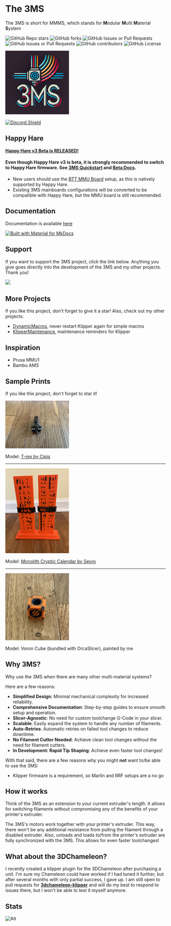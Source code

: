 # The 3MS

The 3MS is short for MMMS, which stands for **M**odular **M**ulti **M**aterial **S**ystem

![GitHub Repo stars](https://img.shields.io/github/stars/3dcoded/3MS)
![GitHub forks](https://img.shields.io/github/forks/3dcoded/3MS)
![GitHub Issues or Pull Requests](https://img.shields.io/github/issues/3dcoded/3MS)
![GitHub Issues or Pull Requests](https://img.shields.io/github/issues-pr/3dcoded/3MS)
![GitHub contributors](https://img.shields.io/github/contributors/3dcoded/3MS)
![GitHub License](https://img.shields.io/github/license/3dcoded/3MS)


<img src="logo.png" alt="drawing" width="200"/>

[![Discord Shield](https://discord.com/api/guilds/1307104511663411210/widget.png?style=banner2&)](https://discord.gg/ekqxDhdGCg)

## Happy Hare

**[Happy Hare v3 Beta is RELEASED!](https://github.com/3DCoded/3MS/issues/29)** 

#### Even though Happy Hare v3 is beta, it is strongly recommended to switch to Happy Hare firmware. See [3MS Quickstart](https://github.com/moggieuk/Happy-Hare/wiki/Quick-Start-3MS) and [Beta Docs](https://3dcoded.github.io/3MS-docs).

- New users should use the [BTT MMU Board](https://3dcoded.github.io/3MS/setup/controllers/bttmmb/) setup, as this is natively supported by Happy Hare.
- Existing 3MS mainboards configurations will be converted to be compatible with Happy Hare, but the MMU board is still recommended.

## Documentation

Documentation is available [here](https://3dcoded.github.io/3MS)

[![Built with Material for MkDocs](https://img.shields.io/badge/Material_for_MkDocs-526CFE?style=for-the-badge&logo=MaterialForMkDocs&logoColor=white)](https://squidfunk.github.io/mkdocs-material/)

## Support

If you want to support the 3MS project, click the link below. Anything you give goes directly into the development of the 3MS and my other projects. Thank you!

[![](https://img.shields.io/static/v1?label=Sponsor&message=%E2%9D%A4&logo=GitHub&color=%23fe8e86)](https://github.com/sponsors/3dcoded)


## More Projects

If you like this project, don't forget to give it a star! Also, check out my other projects:

- [DynamicMacros](https://github.com/3dcoded/DynamicMacros), never restart Klipper again for simple macros
- [KlipperMaintenance](https://github.com/3DCoded/KlipperMaintenance), maintenance reminders for Klipper

## Inspiration

- Prusa MMU1
- Bambu AMS

## Sample Prints

If you like this project, don't forget to star it!

<img src="https://github.com/3DCoded/3MS/blob/docs/docs/assets/images/sampleprints/sampletrex.jpeg?raw=true" width="200">

Model: [T-rex by Cipis](https://www.printables.com/model/5481-t-rex-multi-material)

---


<img src="https://github.com/3DCoded/3MS/blob/docs/docs/assets/images/sampleprints/samplecalendar.jpeg?raw=true" width="200">

Model: [Monolith Cryptic Calendar by Sevro](https://www.printables.com/model/698341-monolith-cryptic-calendar)

---

<img src="https://github.com/3DCoded/3MS/blob/docs/docs/assets/images/sampleprints/samplevoron.jpeg?raw=true" width="200">

Model: Voron Cube (bundled with OrcaSlicer), painted by me

## Why 3MS?

Why use the 3MS when there are many other multi-material systems? 

Here are a few reasons:

- **Simplified Design**: Minimal mechanical complexity for increased reliability.
- **Comprehensive Documentation**: Step-by-step guides to ensure smooth setup and operation.
- **Slicer-Agnostic**: No need for custom toolchange G-Code in your slicer.
- **Scalable**: Easily expand the system to handle any number of filaments.
- **Auto-Retries**: Automatic retries on failed tool changes to reduce downtime.
- **No Filament Cutter Needed**: Achieve clean tool changes without the need for filament cutters.
- **In Development: Rapid Tip Shaping**: Achieve even faster tool changes!

With that said, there are a few reasons why you might **not** want to/be able to use the 3MS:

- Klipper firmware is a requirement, so Marlin and RRF setups are a no go

## How it works

Think of the 3MS as an extension to your current extruder's length. It allows for switching filaments without compromising any of the benefits of your printer's extruder.

The 3MS's motors work together with your printer's extruder. This way, there won't be any additional resistance from pulling the filament through a disabled extruder. Also, unloads and loads to/from the printer's extruder are fully synchronized with the 3MS. This allows for even faster toolchanges!

## What about the 3DChameleon?

I recently created a klipper plugin for the 3DChameleon after purchasing a unit. I'm sure my Chameleon could have worked if I had tuned it further, but after several months with only partial success, I gave up. I am still open to pull requests for **[3dchameleon-klipper](https://github.com/3dcoded/3dchameleon-klipper)** and will do my best to respond to issues there, but I won't be able to test it myself anymore.

## Stats

![Alt](https://repobeats.axiom.co/api/embed/d670d6f2eae5970f20cf34f40eb933c446089e6a.svg "Repobeats analytics image")
